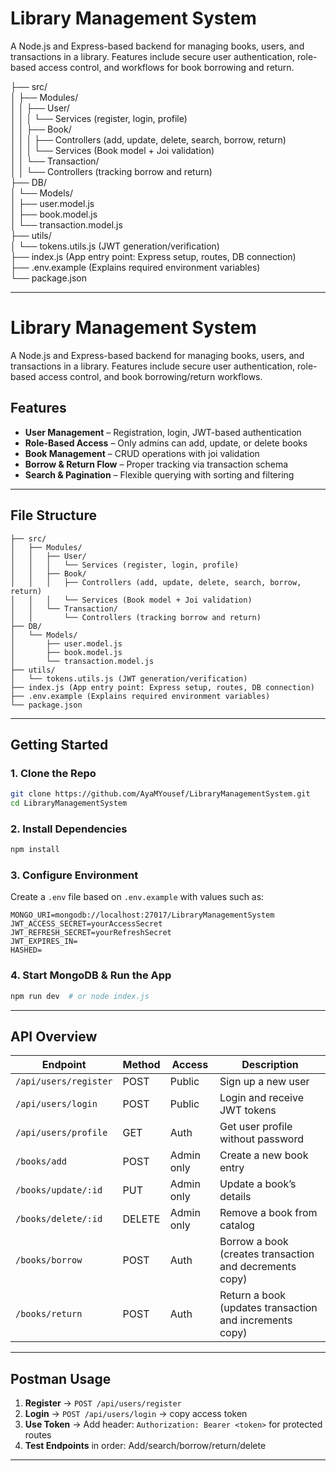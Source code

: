 
# Library Management System

A Node.js and Express-based backend for managing books, users, and transactions in a library. Features include secure user authentication, role-based access control, 
and workflows for book borrowing and return.


├── src/  
│   ├── Modules/  
│   │   ├── User/  
│   │   │   └── Services (register, login, profile)  
│   │   ├── Book/  
│   │   │   ├── Controllers (add, update, delete, search, borrow, return)  
│   │   │   └── Services (Book model + Joi validation)  
│   │   └── Transaction/  
│   │       └── Controllers (tracking borrow and return)  
├── DB/  
│   └── Models/  
│       ├── user.model.js  
│       ├── book.model.js  
│       └── transaction.model.js  
├── utils/  
│   └── tokens.utils.js (JWT generation/verification)  
├── index.js (App entry point: Express setup, routes, DB connection)  
├── .env.example (Explains required environment variables)  
└── package.json  
  


---

# Library Management System

A Node.js and Express-based backend for managing books, users, and transactions in a library. Features include secure user authentication, role-based access control, and book borrowing/return workflows.

## Features

* **User Management** – Registration, login, JWT-based authentication
* **Role-Based Access** – Only admins can add, update, or delete books
* **Book Management** – CRUD operations with joi validation
* **Borrow & Return Flow** – Proper tracking via transaction schema
* **Search & Pagination** – Flexible querying with sorting and filtering

---

## File Structure

```
├── src/  
│   ├── Modules/  
│   │   ├── User/  
│   │   │   └── Services (register, login, profile)  
│   │   ├── Book/  
│   │   │   ├── Controllers (add, update, delete, search, borrow, return)  
│   │   │   └── Services (Book model + Joi validation)  
│   │   └── Transaction/  
│   │       └── Controllers (tracking borrow and return)  
├── DB/  
│   └── Models/  
│       ├── user.model.js  
│       ├── book.model.js  
│       └── transaction.model.js  
├── utils/  
│   └── tokens.utils.js (JWT generation/verification)  
├── index.js (App entry point: Express setup, routes, DB connection)  
├── .env.example (Explains required environment variables)  
└── package.json  
```

---

## Getting Started

### 1. Clone the Repo

```bash
git clone https://github.com/AyaMYousef/LibraryManagementSystem.git
cd LibraryManagementSystem
```

### 2. Install Dependencies

```bash
npm install
```

### 3. Configure Environment

Create a `.env` file based on `.env.example` with values such as:

```
MONGO_URI=mongodb://localhost:27017/LibraryManagementSystem
JWT_ACCESS_SECRET=yourAccessSecret
JWT_REFRESH_SECRET=yourRefreshSecret
JWT_EXPIRES_IN=
HASHED=
```

### 4. Start MongoDB & Run the App

```bash
npm run dev  # or node index.js
```

---

## API Overview

| Endpoint              | Method | Access     | Description                                             |
| --------------------- | ------ | ---------- | ------------------------------------------------------- |
| `/api/users/register` | POST   | Public     | Sign up a new user                                      |
| `/api/users/login`    | POST   | Public     | Login and receive JWT tokens                            |
| `/api/users/profile`  | GET    | Auth       | Get user profile without password                       |
| `/books/add`          | POST   | Admin only | Create a new book entry                                 |
| `/books/update/:id`   | PUT    | Admin only | Update a book’s details                                 |
| `/books/delete/:id`   | DELETE | Admin only | Remove a book from catalog                              |   |
| `/books/borrow`       | POST   | Auth       | Borrow a book (creates transaction and decrements copy) |
| `/books/return`       | POST   | Auth       | Return a book (updates transaction and increments copy) |

---

## Postman Usage

1. **Register** → `POST /api/users/register`
2. **Login** → `POST /api/users/login` → copy access token
3. **Use Token** → Add header: `Authorization: Bearer <token>` for protected routes
4. **Test Endpoints** in order: Add/search/borrow/return/delete

---


